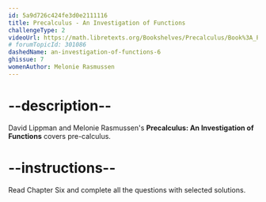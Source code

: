 ```yaml
---
id: 5a9d726c424fe3d0e2111116
title: Precalculus - An Investigation of Functions
challengeType: 2
videoUrl: https://math.libretexts.org/Bookshelves/Precalculus/Book%3A_Precalculus__An_Investigation_of_Functions_(Lippman_and_Rasmussen)
# forumTopicId: 301086
dashedName: an-investigation-of-functions-6
ghissue: 7
womenAuthor: Melonie Rasmussen 
---
```


# --description--

David Lippman and Melonie Rasmussen's __Precalculus: An Investigation of Functions__ covers pre-calculus.

# --instructions--

Read Chapter Six and complete all the questions with selected solutions.